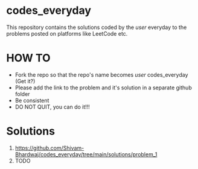 # codes_everyday
This repository contains the solutions coded by the _user_ everyday to the problems posted on platforms like LeetCode etc.

# HOW TO
- Fork the repo so that the repo's name becomes _user_ codes_everyday (Get it?)
- Please add the link to the problem and it's solution in a separate github folder
- Be consistent
- DO NOT QUIT, you can do it!!!
 
 # Solutions
 1. https://github.com/Shivam-Bhardwaj/codes_everyday/tree/main/solutions/problem_1
 2. TODO
